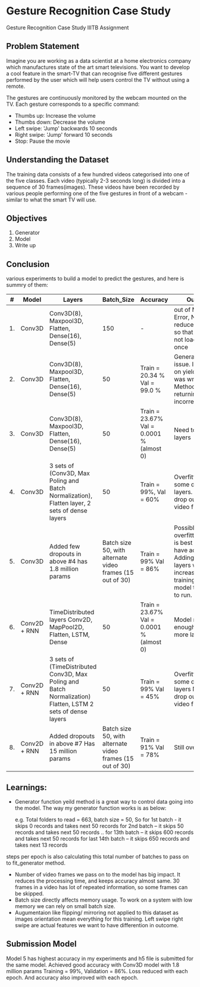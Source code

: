 # Gesture Recognition Case Study

Gesture Recognition Case Study IIITB Assignment

## Problem Statement

Imagine you are working as a data scientist at a home electronics company which manufactures state of the art smart televisions. You want to develop a cool feature in the smart-TV that can recognise five different gestures performed by the user which will help users control the TV without using a remote.

The gestures are continuously monitored by the webcam mounted on the TV. Each gesture corresponds to a specific command:

- Thumbs up: Increase the volume
- Thumbs down: Decrease the volume
- Left swipe: 'Jump' backwards 10 seconds
- Right swipe: 'Jump' forward 10 seconds
- Stop: Pause the movie

## Understanding the Dataset

The training data consists of a few hundred videos categorised into one of the five classes. Each video (typically 2-3 seconds long) is divided into a sequence of 30 frames(images). These videos have been recorded by various people performing one of the five gestures in front of a webcam - similar to what the smart TV will use.

## Objectives

1. Generator
2. Model
3. Write up

## Conclusion

various experiments to build a model to predict the gestures, and here is summry of them:

| #   | Model        | Layers                                                                                                      | Batch_Size                                                | Accuracy                                 | Outcome                                                                                                                                              |
| --- | ------------ | ----------------------------------------------------------------------------------------------------------- | --------------------------------------------------------- | ---------------------------------------- | ---------------------------------------------------------------------------------------------------------------------------------------------------- |
| 1.  | Conv3D       | Conv3D(8), Maxpool3D, Flatten, Dense(16), Dense(5)                                                          | 150                                                       | -                                        | out of Memory Error, Need to reduce batch size so that all data is not loaded at once                                                                |
| 2.  | Conv3D       | Conv3D(8), Maxpool3D, Flatten, Dense(16), Dense(5)                                                          | 50                                                        | Train = 20.34 % Val = 99.0 %             | Generator had issue. Indentation on yield statement was wrong. Method was returning incorrect data.                                                  |
| 3.  | Conv3D       | Conv3D(8), Maxpool3D, Flatten, Dense(16), Dense(5)                                                          | 50                                                        | Train = 23.67% Val = 0.0001 % (almost 0) | Need to add more layers                                                                                                                              |
| 4.  | Conv3D       | 3 sets of (Conv3D, Max Poling and Batch Normalization), Flatten layer, 2 sets of dense layers               | 50                                                        | Train = 99%, Val = 60%                   | Overfitting,mNeed some dropout layers. Need to drop out some video frames                                                                            |
| 5.  | Conv3D       | Added few dropouts in above #4 has 1.8 million params                                                       | Batch size 50, with alternate video frames (15 out of 30) | Train = 99% Val = 86%                    | Possibly still overfitting But this is best accuracy I have achieved. Adding more layers was increasing training time. This model tool hours to run. |
| 6.  | Conv2D + RNN | TimeDistributed layers Conv2D, MapPool2D, Flatten, LSTM, Dense                                              | 50                                                        | Train = 23.67% Val = 0.0001 % (almost 0) | Model not trained enough, need more layers                                                                                                           |
| 7.  | Conv2D + RNN | 3 sets of (TimeDistributed Conv3D, Max Poling and Batch Normalization) Flatten, LSTM 2 sets of dense layers | 50                                                        | Train = 99% Val = 45%                    | Overfitting Need some dropout layers Need to drop out some video frames                                                                              |
| 8.  | Conv2D + RNN | Added dropouts in above #7 Has 15 million params                                                            | Batch size 50, with alternate video frames (15 out of 30) | Train = 91% Val = 78%                    | Still overfitting                                                                                                                                    |

## Learnings:

- Generator function yeild method is a great way to control data going into the model. The way my generator function works is as below:

  e.g. Total folders to read = 663, batch size = 50, So
  for 1st batch - it skips 0 records and takes next 50 records
  for 2nd batch – it skips 50 records and takes next 50 records
  ..
  for 13th batch – it skips 600 records and takes next 50 records
  for last 14th batch – it skips 650 records and takes next 13 records


steps per epoch is also calculating this total number of batches to pass on to fit_generator method.

- Number of video frames we pass on to the model has big impact. It reduces the processing time, and keeps accuracy almost same. 30 frames in a video has lot of repeated information, so some frames can be skipped.
- Batch size directly affects memory usage. To work on a system with low memory we can rely on small batch size.
- Augumentaion like flipping/ mirroring not applied to this dataset as images orientation mean everything for this training. Left swipe right swipe are actual features we want to have differention in outcome.

## Submission Model

Model 5 has highest accuracy in my experiments and h5 file is submitted for the same model. Achieved good accuracy with Conv3D model with 1.8 million params Training = 99%, Validation = 86%. Loss reduced with each epoch. And accuracy also improved with each epoch.
